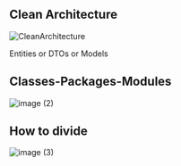 ## Clean Architecture
![CleanArchitecture](https://github.com/user-attachments/assets/35175bcc-71a0-4743-9439-d020dd50d1c4)

Entities or DTOs or Models

## Classes-Packages-Modules
![image (2)](https://github.com/user-attachments/assets/7c702e49-0394-4548-b979-e068f0b25b3f)

## How to divide
![image (3)](https://github.com/user-attachments/assets/f1310c78-a6ff-4fad-b67f-eafbf6965e8d)
